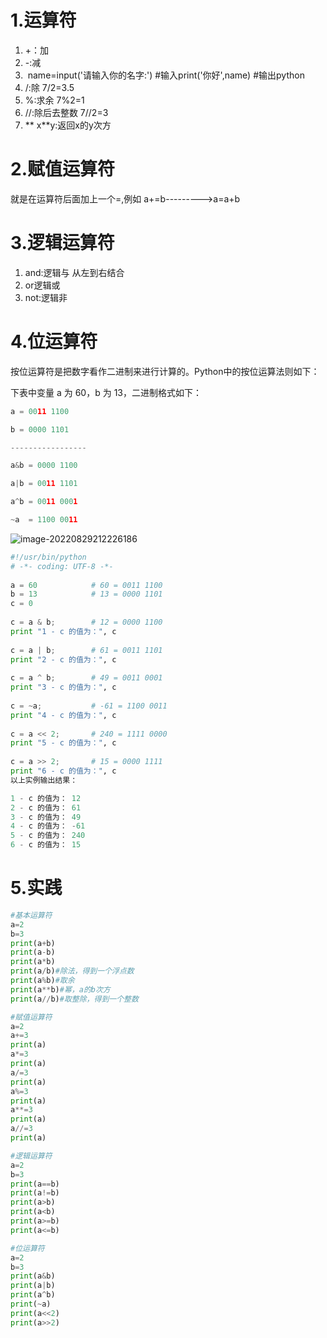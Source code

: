 # 1.运算符

1. +：加
2. -:减
3.  name=input('请输入你的名字:') #输入print('你好',name) #输出python
4. /:除  7/2=3.5
5. %:求余 7%2=1
6. //:除后去整数 7//2=3
7. **    x**y:返回x的y次方

# 2.赋值运算符

就是在运算符后面加上一个=,例如  a+=b--------->a=a+b

# 3.逻辑运算符

1. and:逻辑与   从左到右结合
2. or逻辑或
3. not:逻辑非

# 4.位运算符

按位运算符是把数字看作二进制来进行计算的。Python中的按位运算法则如下：

下表中变量 a 为 60，b 为 13，二进制格式如下：

```python
a = 0011 1100

b = 0000 1101

-----------------

a&b = 0000 1100

a|b = 0011 1101

a^b = 0011 0001

~a  = 1100 0011
```

![image-20220829212226186](../images/image-20220829212226186.png)

```python
#!/usr/bin/python
# -*- coding: UTF-8 -*-
 
a = 60            # 60 = 0011 1100 
b = 13            # 13 = 0000 1101 
c = 0
 
c = a & b;        # 12 = 0000 1100
print "1 - c 的值为：", c
 
c = a | b;        # 61 = 0011 1101 
print "2 - c 的值为：", c
 
c = a ^ b;        # 49 = 0011 0001
print "3 - c 的值为：", c
 
c = ~a;           # -61 = 1100 0011
print "4 - c 的值为：", c
 
c = a << 2;       # 240 = 1111 0000
print "5 - c 的值为：", c
 
c = a >> 2;       # 15 = 0000 1111
print "6 - c 的值为：", c
以上实例输出结果：

1 - c 的值为： 12
2 - c 的值为： 61
3 - c 的值为： 49
4 - c 的值为： -61
5 - c 的值为： 240
6 - c 的值为： 15
```



# 5.实践

```python
#基本运算符
a=2
b=3
print(a+b)
print(a-b)
print(a*b)
print(a/b)#除法，得到一个浮点数
print(a%b)#取余
print(a**b)#幂，a的b次方
print(a//b)#取整除，得到一个整数

#赋值运算符
a=2
a+=3
print(a)
a*=3
print(a)
a/=3
print(a)
a%=3
print(a)
a**=3
print(a)
a//=3
print(a)

#逻辑运算符
a=2
b=3
print(a==b)
print(a!=b)
print(a>b)
print(a<b)
print(a>=b)
print(a<=b)

#位运算符
a=2
b=3
print(a&b)
print(a|b)
print(a^b)
print(~a)
print(a<<2)
print(a>>2)
```
